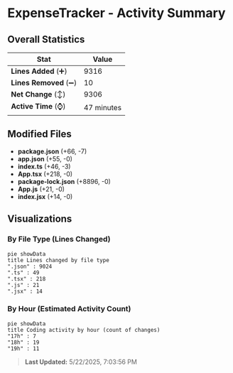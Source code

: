 # ExpenseTracker - Activity Summary 

## Overall Statistics

| Stat                   | Value                                                             |
| ---------------------- | ----------------------------------------------------------------- |
| **Lines Added** (➕)   | 9316                                          |
| **Lines Removed** (➖) | 10                                        |
| **Net Change** (↕)    | 9306                |
| **Active Time** (⌚)   | 47 minutes |


## Modified Files
- **package.json** (+66, -7)
- **app.json** (+55, -0)
- **index.ts** (+46, -3)
- **App.tsx** (+218, -0)
- **package-lock.json** (+8896, -0)
- **App.js** (+21, -0)
- **index.jsx** (+14, -0)

## Visualizations

### By File Type (Lines Changed)

```mermaid
pie showData
title Lines changed by file type
".json" : 9024
".ts" : 49
".tsx" : 218
".js" : 21
".jsx" : 14
```

### By Hour (Estimated Activity Count)

```mermaid
pie showData
title Coding activity by hour (count of changes)
"17h" : 7
"18h" : 19
"19h" : 11
```


> **Last Updated:** 5/22/2025, 7:03:56 PM
